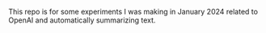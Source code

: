 This repo is for some experiments I was making in January 2024 related to OpenAI and automatically summarizing text.
